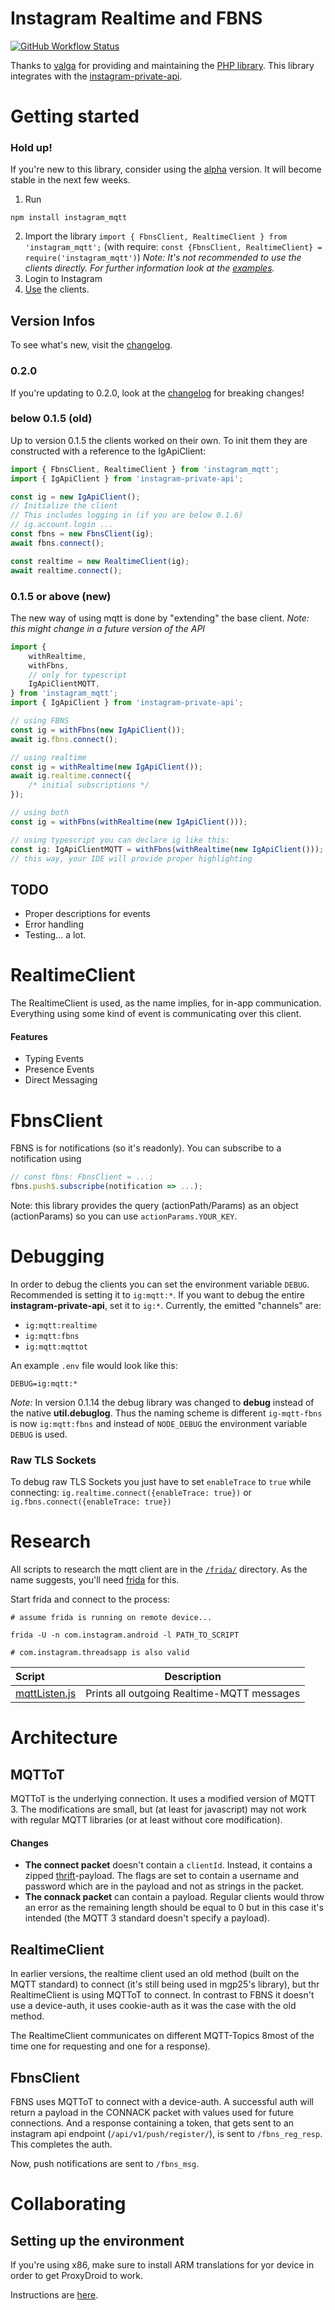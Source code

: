 # Instagram Realtime and FBNS

[![GitHub Workflow Status](https://img.shields.io/github/workflow/status/nerixyz/instagram_mqtt/Node%20CI?style=flat)](https://github.com/Nerixyz/instagram_mqtt/actions)

Thanks to [valga](https://github.com/valga) for providing and maintaining the [PHP library](https://github.com/valga/fbns-react).
This library integrates with the [instagram-private-api](https://github.com/dilame/instagram-private-api).

# Getting started

### Hold up!

If you're new to this library, consider using the [alpha](https://github.com/Nerixyz/instagram_mqtt/tree/alpha) version. It will become stable in the next few weeks.

1. Run

```
npm install instagram_mqtt
```

2. Import the library `import { FbnsClient, RealtimeClient } from 'instagram_mqtt';`
   (with require: `const {FbnsClient, RealtimeClient} = require('instagram_mqtt')`)
   _Note: It's not recommended to use the clients directly. For further information look at the [examples](examples)._
3. Login to Instagram
4. [Use](examples) the clients.

## Version Infos

To see what's new, visit the [changelog](CHANGELOG.md).

### 0.2.0

If you're updating to 0.2.0, look at the [changelog](CHANGELOG.md) for breaking changes!

### below 0.1.5 (old)

Up to version 0.1.5 the clients worked on their own.
To init them they are constructed with a reference to the IgApiClient:

```typescript
import { FbnsClient, RealtimeClient } from 'instagram_mqtt';
import { IgApiClient } from 'instagram-private-api';

const ig = new IgApiClient();
// Initialize the client
// This includes logging in (if you are below 0.1.6)
// ig.account.login ...
const fbns = new FbnsClient(ig);
await fbns.connect();

const realtime = new RealtimeClient(ig);
await realtime.connect();
```

### 0.1.5 or above (new)

The new way of using mqtt is done by "extending" the base client.
_Note: this might change in a future version of the API_

```typescript
import {
    withRealtime,
    withFbns,
    // only for typescript
    IgApiClientMQTT,
} from 'instagram_mqtt';
import { IgApiClient } from 'instagram-private-api';

// using FBNS
const ig = withFbns(new IgApiClient());
await ig.fbns.connect();

// using realtime
const ig = withRealtime(new IgApiClient());
await ig.realtime.connect({
    /* initial subscriptions */
});

// using both
const ig = withFbns(withRealtime(new IgApiClient()));

// using typescript you can declare ig like this:
const ig: IgApiClientMQTT = withFbns(withRealtime(new IgApiClient()));
// this way, your IDE will provide proper highlighting
```

## TODO

-   Proper descriptions for events
-   Error handling
-   Testing... a lot.

# RealtimeClient

The RealtimeClient is used, as the name implies, for in-app communication.
Everything using some kind of event is communicating over this client.

#### Features

-   Typing Events
-   Presence Events
-   Direct Messaging

# FbnsClient

FBNS is for notifications (so it's readonly).
You can subscribe to a notification using

```typescript
// const fbns: FbnsClient = ...;
fbns.push$.subscripbe(notification => ...);
```

Note: this library provides the query (actionPath/Params) as an object (actionParams)
so you can use `actionParams.YOUR_KEY`.

# Debugging

In order to debug the clients you can set the environment variable `DEBUG`.
Recommended is setting it to `ig:mqtt:*`. If you want to debug the entire **instagram-private-api**, set it to `ig:*`.
Currently, the emitted "channels" are:

-   `ig:mqtt:realtime`
-   `ig:mqtt:fbns`
-   `ig:mqtt:mqttot`

An example `.env` file would look like this:

```
DEBUG=ig:mqtt:*
```

_Note:_ In version 0.1.14 the debug library was changed to **debug** instead of the native **util.debuglog**.
Thus the naming scheme is different `ig-mqtt-fbns` is now `ig:mqtt:fbns`
and instead of `NODE_DEBUG` the environment variable `DEBUG` is used.

### Raw TLS Sockets

To debug raw TLS Sockets you just have to set `enableTrace` to `true` while connecting:
`ig.realtime.connect({enableTrace: true})` or `ig.fbns.connect({enableTrace: true})`

# Research

All scripts to research the mqtt client are in the [`/frida/`](frida) directory.
As the name suggests, you'll need [frida](https://frida.re/) for this.

Start frida and connect to the process:

```
# assume frida is running on remote device...

frida -U -n com.instagram.android -l PATH_TO_SCRIPT

# com.instagram.threadsapp is also valid
```

| Script                               | Description                                |
| :----------------------------------- | ------------------------------------------ |
| [mqttListen.js](frida/mqttListen.js) | Prints all outgoing Realtime-MQTT messages |

# Architecture

## MQTToT

MQTToT is the underlying connection. It uses a modified version of MQTT 3.
The modifications are small, but (at least for javascript) may not work with regular MQTT libraries
(or at least without core modification).

#### Changes

-   **The connect packet** doesn't contain a `clientId`. Instead,
    it contains a zipped [thrift](https://people.apache.org/~thejas/thrift-0.9/javadoc/org/apache/thrift/protocol/TCompactProtocol.html)-payload.
    The flags are set to contain a username and password which are in the payload and not as strings in the packet.
-   **The connack packet** can contain a payload. Regular clients would throw an error
    as the remaining length should be equal to 0 but in this case it's intended (the MQTT 3 standard doesn't specify a payload).

## RealtimeClient

In earlier versions, the realtime client used an old method (built on the MQTT standard) to connect
(it's still being used in mgp25's library), but thr RealtimeClient is using MQTToT to connect.
In contrast to FBNS it doesn't use a device-auth, it uses cookie-auth as it was the case with the
old method.

The RealtimeClient communicates on different MQTT-Topics 8most of the time one for requesting and one for a response).

## FbnsClient

FBNS uses MQTToT to connect with a device-auth.
A successful auth will return a payload in the CONNACK packet with values used for future connections.
And a response containing a token,
that gets sent to an instagram api endpoint (`/api/v1/push/register/`), is sent to `/fbns_reg_resp`.
This completes the auth.

Now, push notifications are sent to `/fbns_msg`.

# Collaborating

## Setting up the environment

If you're using x86, make sure to install ARM translations for yor device
in order to get ProxyDroid to work.

Instructions are [here](https://github.com/dilame/instagram-private-api/blob/master/CONTRIBUTING.md#capturing-tls-requests).
